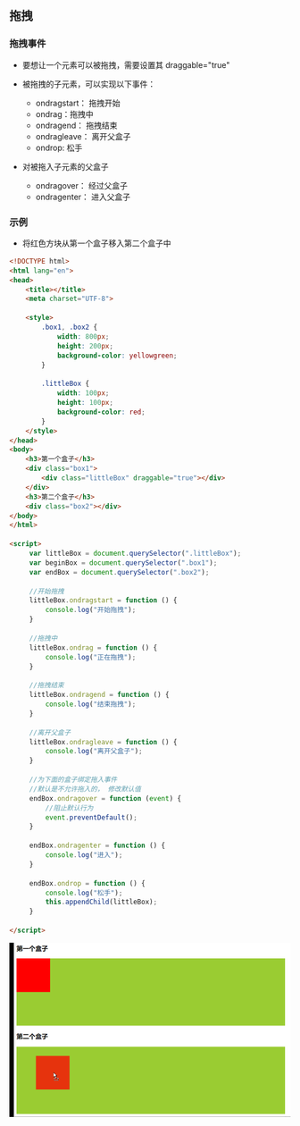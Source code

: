 ## 拖拽

### 拖拽事件
* 要想让一个元素可以被拖拽，需要设置其 draggable="true"
* 被拖拽的子元素，可以实现以下事件：
    * ondragstart： 拖拽开始
    * ondrag：拖拽中
    * ondragend： 拖拽结束
    * ondragleave： 离开父盒子
    * ondrop: 松手

* 对被拖入子元素的父盒子
    * ondragover： 经过父盒子
    * ondragenter： 进入父盒子
### 示例
* 将红色方块从第一个盒子移入第二个盒子中
```html
<!DOCTYPE html>
<html lang="en">
<head>
    <title></title>
    <meta charset="UTF-8">

    <style>
        .box1, .box2 {
            width: 800px;
            height: 200px;
            background-color: yellowgreen;
        }

        .littleBox {
            width: 100px;
            height: 100px;
            background-color: red;
        }
    </style>
</head>
<body>
    <h3>第一个盒子</h3>
    <div class="box1">
        <div class="littleBox" draggable="true"></div>
    </div>
    <h3>第二个盒子</h3>
    <div class="box2"></div>
</body>
</html>

<script>
     var littleBox = document.querySelector(".littleBox");
     var beginBox = document.querySelector(".box1");
     var endBox = document.querySelector(".box2");

     //开始拖拽
     littleBox.ondragstart = function () {
         console.log("开始拖拽");
     }

     //拖拽中
     littleBox.ondrag = function () {
         console.log("正在拖拽");
     }

     //拖拽结束
     littleBox.ondragend = function () {
         console.log("结束拖拽");
     }

     //离开父盒子
     littleBox.ondragleave = function () {
         console.log("离开父盒子");
     }

     //为下面的盒子绑定拖入事件
     //默认是不允许拖入的， 修改默认值
     endBox.ondragover = function (event) {
         //阻止默认行为
         event.preventDefault();
     }

     endBox.ondragenter = function () {
         console.log("进入");
     }

     endBox.ondrop = function () {
         console.log("松手");
         this.appendChild(littleBox);
     }

</script>
```

<img src="./image/drag.gif" alt="">